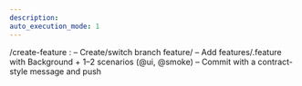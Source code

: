 ```yaml
---
description:
auto_execution_mode: 1
---
```


/create-feature <slug> : <one-sentence description>
– Create/switch branch feature/<slug>
– Add features/<slug>.feature with Background + 1–2 scenarios (@ui, @smoke)
– Commit with a contract-style message and push
